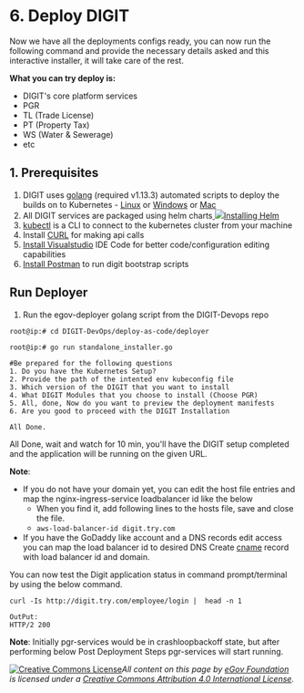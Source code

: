 # 6. Deploy DIGIT

Now we have all the deployments configs ready, you can now run the following command and provide the necessary details asked and this interactive installer, it will take care of the rest.

**What you can try deploy is:**

* DIGIT's core platform services
* PGR&#x20;
* TL (Trade License)
* PT (Property Tax)
* WS (Water & Sewerage)
* etc

## **1. Prerequisites**

1. DIGIT uses [golang](https://golang.org/doc/install#download) (required v1.13.3) automated scripts to deploy the builds on to Kubernetes - [Linux](https://golang.org/dl/go1.13.3.linux-amd64.tar.gz) or [Windows](https://golang.org/dl/go1.13.3.windows-amd64.msi) or [Mac](https://golang.org/dl/go1.13.3.darwin-amd64.pkg)
2. All DIGIT services are packaged using helm charts[ ![](https://helm.sh/img/favicon-152.png)Installing Helm](https://helm.sh/docs/intro/install/)
3. [kubectl](https://kubernetes.io/docs/tasks/tools/install-kubectl-linux/) is a CLI to connect to the kubernetes cluster from your machine
4. Install [CURL](https://help.ubidots.com/en/articles/2165289-learn-how-to-install-run-curl-on-windows-macosx-linux) for making api calls
5. [Install Visualstudio](https://code.visualstudio.com/download) IDE Code for better code/configuration editing capabilities
6. [Install Postman](https://www.postman.com/downloads/) to run digit bootstrap scripts

## Run Deployer

1. Run the egov-deployer golang script from the DIGIT-Devops repo

```
root@ip:# cd DIGIT-DevOps/deploy-as-code/deployer

root@ip:# go run standalone_installer.go

#Be prepared for the following questions
1. Do you have the Kubernetes Setup?
2. Provide the path of the intented env kubeconfig file
3. Which version of the DIGIT that you want to install
4. What DIGIT Modules that you choose to install (Choose PGR)
5. All, done, Now do you want to preview the deployment manifests 
6. Are you good to proceed with the DIGIT Installation

All Done.
```

All Done, wait and watch for 10 min, you'll have the DIGIT setup completed and the application will be running on the given URL.

**Note**:&#x20;

* If you do not have your domain yet, you can edit the host file entries and map the nginx-ingress-service loadbalancer id like the below&#x20;
  * When you find it, add following lines to the hosts file, save and close the file.
  * `aws-load-balancer-id digit.try.com`
* If you have the GoDaddy like account and a DNS records edit access you can map the load balancer id to desired DNS  Create [cname](https://in.godaddy.com/help/add-a-cname-record-19236) record with load balancer id and domain.

You can now test the Digit application status in command prompt/terminal by using the below command.

```
curl -Is http://digit.try.com/employee/login |  head -n 1

OutPut:
HTTP/2 200
```

**Note**: Initially pgr-services would be in crashloopbackoff state, but after performing below Post Deployment Steps pgr-services will start running.&#x20;



[![Creative Commons License](https://i.creativecommons.org/l/by/4.0/80x15.png)_​_](http://creativecommons.org/licenses/by/4.0/)_All content on this page by_ [_eGov Foundation_](https://egov.org.in/) _is licensed under a_ [_Creative Commons Attribution 4.0 International License_](http://creativecommons.org/licenses/by/4.0/)_._
